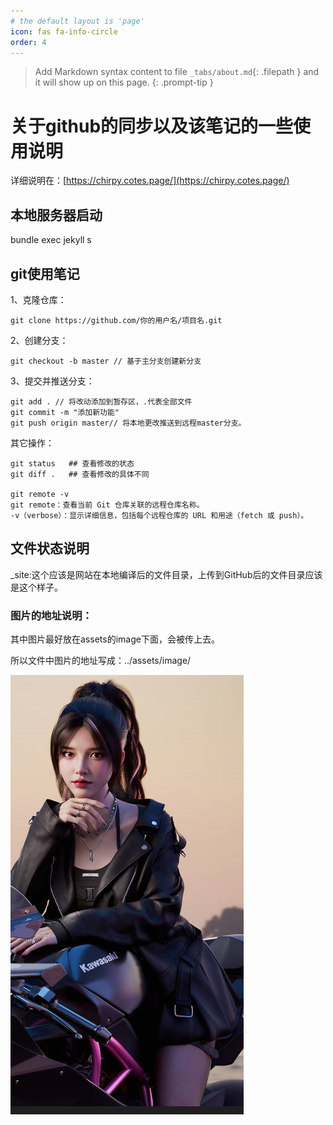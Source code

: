 ```yaml
---
# the default layout is 'page'
icon: fas fa-info-circle
order: 4
---
```

> Add Markdown syntax content to file `_tabs/about.md`{: .filepath } and it will show up on this page.
> {: .prompt-tip }

# 关于github的同步以及该笔记的一些使用说明

详细说明在：[https://chirpy.cotes.page/](https://chirpy.cotes.page/)

## 本地服务器启动

bundle exec jekyll s


## git使用笔记

1、克隆仓库：

```
git clone https://github.com/你的用户名/项目名.git
```

2、创建分支：

```
git checkout -b master // 基于主分支创建新分支
```

3、提交并推送分支：

```
git add . // 将改动添加到暂存区，.代表全部文件
git commit -m "添加新功能"
git push origin master// 将本地更改推送到远程master分支。
```

其它操作：


```
git status   ## 查看修改的状态
git diff .   ## 查看修改的具体不同

git remote -v
git remote：查看当前 Git 仓库关联的远程仓库名称。
-v（verbose）：显示详细信息，包括每个远程仓库的 URL 和用途（fetch 或 push）。
```




## 文件状态说明

_site:这个应该是网站在本地编译后的文件目录，上传到GitHub后的文件目录应该是这个样子。

### 图片的地址说明：

其中图片最好放在assets的image下面，会被传上去。

所以文件中图片的地址写成：../assets/image/

![1690876333028](../assets/image/1690876333028.png)
